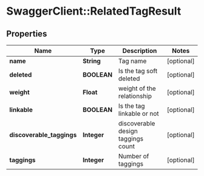 # SwaggerClient::RelatedTagResult

## Properties
Name | Type | Description | Notes
------------ | ------------- | ------------- | -------------
**name** | **String** | Tag name | [optional] 
**deleted** | **BOOLEAN** | Is the tag soft deleted | [optional] 
**weight** | **Float** | weight of the relationship | [optional] 
**linkable** | **BOOLEAN** | Is the tag linkable or not | [optional] 
**discoverable_taggings** | **Integer** | discoverable design taggings count | [optional] 
**taggings** | **Integer** | Number of taggings | [optional] 


